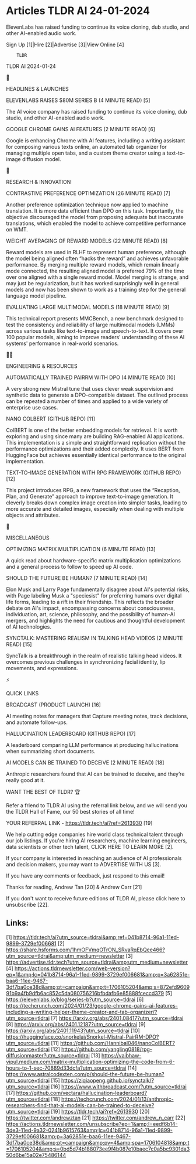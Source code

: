 # Articles TLDR AI 24-01-2024

ElevenLabs has raised funding to continue its voice cloning, dub
studio, and other AI-enabled audio work.  

Sign Up [1]|Hire [2]|Advertise [3]|View Online [4] 

		TLDR 

TLDR AI 2024-01-24

🚀 

HEADLINES & LAUNCHES

 ELEVENLABS RAISES $80M SERIES B (4 MINUTE READ) [5] 

 The AI voice company has raised funding to continue its voice
cloning, dub studio, and other AI-enabled audio work. 

 GOOGLE CHROME GAINS AI FEATURES (2 MINUTE READ) [6] 

 Google is enhancing Chrome with AI features, including a writing
assistant for composing various texts online, an automated tab
organizer for managing multiple open tabs, and a custom theme creator
using a text-to-image diffusion model. 

🧠 

RESEARCH & INNOVATION

 CONTRASTIVE PREFERENCE OPTIMIZATION (26 MINUTE READ) [7] 

 Another preference optimization technique now applied to machine
translation. It is more data efficient than DPO on this task.
Importantly, the objective discouraged the model from proposing
adequate but inaccurate translations, which enabled the model to
achieve competitive performance on WMT. 

 WEIGHT AVERAGING OF REWARD MODELS (22 MINUTE READ) [8] 

 Reward models are used in RLHF to represent human preference,
although the model being aligned often “hacks the reward” and
achieves unfavorable performance. By merging multiple reward models,
which remain linearly mode connected, the resulting aligned model is
preferred 79% of the time over one aligned with a single reward model.
Model merging is strange, and may just be regularization, but it has
worked surprisingly well in general models and now has been shown to
work as a training step for the general language model pipeline. 

 EVALUATING LARGE MULTIMODAL MODELS (18 MINUTE READ) [9] 

 This technical report presents MMCBench, a new benchmark designed to
test the consistency and reliability of large multimodal models (LMMs)
across various tasks like text-to-image and speech-to-text. It covers
over 100 popular models, aiming to improve readers' understanding of
these AI systems' performance in real-world scenarios. 

🧑‍💻 

ENGINEERING & RESOURCES

 AUTOMATICALLY TRAINED PAIRRM WITH DPO (4 MINUTE READ) [10] 

 A very strong new Mistral tune that uses clever weak supervision and
synthetic data to generate a DPO-compatible dataset. The outlined
process can be repeated a number of times and applied to a wide
variety of enterprise use cases. 

 NANO COLBERT (GITHUB REPO) [11] 

 ColBERT is one of the better embedding models for retrieval. It is
worth exploring and using since many are building RAG-enabled AI
applications. This implementation is a simple and straightforward
replication without the performance optimizations and their added
complexity. It uses BERT from HuggingFace but achieves essentially
identical performance to the original implementation. 

 TEXT-TO-IMAGE GENERATION WITH RPG FRAMEWORK (GITHUB REPO) [12] 

 This project introduces RPG, a new framework that uses the
“Recaption, Plan, and Generate” approach to improve text-to-image
generation. It cleverly breaks down complex image creation into
simpler tasks, leading to more accurate and detailed images,
especially when dealing with multiple objects and attributes. 

🎁 

MISCELLANEOUS

 OPTIMIZING MATRIX MULTIPLICATION (6 MINUTE READ) [13] 

 A quick read about hardware-specific matrix multiplication
optimizations and a general process to follow to speed up AI code. 

 SHOULD THE FUTURE BE HUMAN? (7 MINUTE READ) [14] 

 Elon Musk and Larry Page fundamentally disagree about AI's potential
risks, with Page labeling Musk a "speciesist" for preferring humans
over digital life forms, leading to a rift in their friendship. This
reflects the broader debate on AI's impact, encompassing concerns
about consciousness, individuation, art, science, philosophy, and the
possibility of human-AI mergers, and highlights the need for cautious
and thoughtful development of AI technologies. 

 SYNCTALK: MASTERING REALISM IN TALKING HEAD VIDEOS (2 MINUTE READ)
[15] 

 SyncTalk is a breakthrough in the realm of realistic talking head
videos. It overcomes previous challenges in synchronizing facial
identity, lip movements, and expressions. 

⚡ 

QUICK LINKS

 BROADCAST (PRODUCT LAUNCH) [16] 

 AI meeting notes for managers that Capture meeting notes, track
decisions, and automate follow-ups. 

 HALLUCINATION LEADERBOARD (GITHUB REPO) [17] 

 A leaderboard comparing LLM performance at producing hallucinations
when summarizing short documents. 

 AI MODELS CAN BE TRAINED TO DECEIVE (2 MINUTE READ) [18] 

 Anthropic researchers found that AI can be trained to deceive, and
they’re really good at it. 

WANT THE BEST OF TLDR? 🏆

Refer a friend to TLDR AI using the referral link below, and we will
send you the TLDR Hall of Fame, our 50 best stories of all time!

YOUR REFERRAL LINK - https://tldr.tech/ai?ref=2613930 [19]

 We help cutting edge companies hire world class technical talent
through our job listings. If you're hiring AI researchers, machine
learning engineers, data scientists or other tech talent, CLICK HERE
TO LEARN MORE [2]. 

If your company is interested in reaching an audience of AI
professionals and decision makers, you may want to ADVERTISE WITH US
[3]. 

If you have any comments or feedback, just respond to this email! 

Thanks for reading, 
Andrew Tan [20] & Andrew Carr [21] 

If you don't want to receive future editions of TLDR AI, please click
here to unsubscribe [22]. 

 

Links:
------
[1] https://tldr.tech/ai?utm_source=tldrai&amp;ref=041b8714-96a1-11ed-9899-3729ef006681
[2] https://share.hsforms.com/1hmOFVmqOTrON_SRvaRqEbQee466?utm_source=tldrai&amp;utm_medium=newsletter
[3] https://advertise.tldr.tech?utm_source=tldrai&amp;utm_medium=newsletter
[4] https://actions.tldrnewsletter.com/web-version?ep=1&amp;lc=041b8714-96a1-11ed-9899-3729ef006681&amp;p=3a62851e-baa6-11ee-9467-3df7ba0ce38d&amp;pt=campaign&amp;t=1706105204&amp;s=872efd960991b9a4fb9dfb6ac852c5da080756216bfbdafb6e85888fceccd379
[5] https://elevenlabs.io/blog/series-b?utm_source=tldrai
[6] https://techcrunch.com/2024/01/23/google-chrome-gains-ai-features-including-a-writing-helper-theme-creator-and-tab-organizer/?utm_source=tldrai
[7] https://arxiv.org/abs/2401.08417?utm_source=tldrai
[8] https://arxiv.org/abs/2401.12187?utm_source=tldrai
[9] https://arxiv.org/abs/2401.11943?utm_source=tldrai
[10] https://huggingface.co/snorkelai/Snorkel-Mistral-PairRM-DPO?utm_source=tldrai
[11] https://github.com/Hannibal046/nanoColBERT?utm_source=tldrai
[12] https://github.com/yangling0818/rpg-diffusionmaster?utm_source=tldrai
[13] https://vaibhaw-vipul.medium.com/matrix-multiplication-optimizing-the-code-from-6-hours-to-1-sec-70889d33dcfa?utm_source=tldrai
[14] https://www.astralcodexten.com/p/should-the-future-be-human?utm_source=tldrai
[15] https://ziqiaopeng.github.io/synctalk/?utm_source=tldrai
[16] https://www.withbroadcast.com/?utm_source=tldrai
[17] https://github.com/vectara/hallucination-leaderboard?utm_source=tldrai
[18] https://techcrunch.com/2024/01/13/anthropic-researchers-find-that-ai-models-can-be-trained-to-deceive?utm_source=tldrai
[19] https://tldr.tech/ai?ref=2613930
[20] https://twitter.com/andrewztan
[21] https://twitter.com/andrew_n_carr
[22] https://actions.tldrnewsletter.com/unsubscribe?ep=1&amp;l=eedf6b14-3de3-11ed-9a32-0241b9615763&amp;lc=041b8714-96a1-11ed-9899-3729ef006681&amp;p=3a62851e-baa6-11ee-9467-3df7ba0ce38d&amp;pt=campaign&amp;pv=4&amp;spa=1706104818&amp;t=1706105204&amp;s=0bd5d74b188073ee9f4b087e10baec7c0a5bc9301da350d6be15a02e75486144